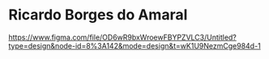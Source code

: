 # Ricardo Borges do Amaral 

https://www.figma.com/file/OD6wR9bxWroewFBYPZVLC3/Untitled?type=design&node-id=8%3A142&mode=design&t=wK1U9NezmCge984d-1